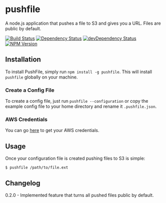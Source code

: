 # pushfile

A node.js application that pushes a file to S3 and gives you a URL. Files are public by default.

[![Build Status](https://travis-ci.org/joshfinnie/pushfile.png?branch=master)](https://travis-ci.org/joshfinnie/pushfile)
[![Dependency Status](https://david-dm.org/joshfinnie/pushfile.svg?theme=shields.io)](https://david-dm.org/joshfinnie/pushfile)
[![devDependency Status](https://david-dm.org/joshfinnie/pushfile/dev-status.svg?theme=shields.io)](https://david-dm.org/joshfinnie/pushfile#info=devDependencies)
[![NPM Version](http://img.shields.io/npm/v/pushfile.svg)](https://www.npmjs.org/package/pushfile)


## Installation

To install PushFile, simply run `npm install -g pushfile`. This will install `pushfile` globally on your machine.

### Create a Config File

To create a config file, just run `pushfile --configuration` or copy the example config file to your home directory and rename it `.pushfile.json`.
### AWS Credentials

You can go [here](https://console.aws.amazon.com/iam/home?#security_credential) to get your AWS credentials.

## Usage

Once your configuration file is created pushing files to S3 is simple:

    $ pushfile /path/to/file.ext

## Changelog

0.2.0 - Implemented feature that turns all pushed files public by default.
